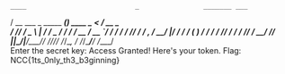     ____                           _                _______ ___ 
   / __ \___ _   _____  __________(_)___  ____ _   <  / __ \__ \
  / /_/ / _ \ | / / _ \/ ___/ ___/ / __ \/ __ `/   / / / / /_/ /
 / _, _/  __/ |/ /  __/ /  (__  ) / / / / /_/ /   / / /_/ / __/ 
/_/ |_|\___/|___/\___/_/  /____/_/_/ /_/\__, /   /_/\____/____/ 
                                       /____/                   
Enter the secret key: Access Granted! Here's your token.
Flag: NCC{1ts_0nly_th3_b3ginning}
